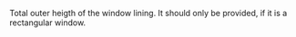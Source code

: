 ﻿Total outer heigth of the window lining. It should only be provided, if it is a rectangular window.

